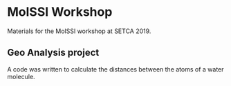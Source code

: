 # MolSSI Workshop

Materials for the MolSSI workshop at SETCA 2019.

## Geo Analysis project

A code was written to calculate the distances between the atoms of a water molecule.
